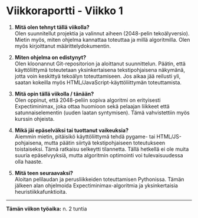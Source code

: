 # Viikkoraportti - Viikko 1

1. **Mitä olen tehnyt tällä viikolla?**  
   Olen suunnitellut projektia ja valinnut aiheen (2048-pelin tekoälyversio). Mietin myös, miten ohjelma kannattaa toteuttaa ja millä algoritmilla. Olen myös kirjoittanut määrittelydokumentin.

2. **Miten ohjelma on edistynyt?**  
   Olen kloonannut Git-repositorion ja aloittanut suunnittelun. Päätin, että käyttöliittymä toteutetaan yksinkertaisena tekstipohjaisena näkymänä, jotta voin keskittyä tekoälyn toteuttamiseen. Jos aikaa jää reilusti yli, saatan kokeilla myös HTML/JavaScript-käyttöliittymän toteuttamista.

3. **Mitä opin tällä viikolla / tänään?**  
   Olen oppinut, että 2048-peliin sopiva algoritmi on erityisesti Expectiminimax, joka ottaa huomioon sekä pelaajan liikkeet että satunnaiselementin (uuden laatan syntymisen). Tämä vahvistettiin myös kurssin ohjeista.

4. **Mikä jäi epäselväksi tai tuottanut vaikeuksia?**  
   Aiemmin mietin, pitäisikö käyttöliittymä tehdä pygame- tai HTML/JS-pohjaisena, mutta päätin siirtyä tekstipohjaiseen toteutukseen toistaiseksi. Tämä ratkaisu selkeytti tilannetta. Tällä hetkellä ei ole muita suuria epäselvyyksiä, mutta algoritmin optimointi voi tulevaisuudessa olla haaste.

5. **Mitä teen seuraavaksi?**  
   Aloitan pelilaudan ja perusliikkeiden toteuttamisen Pythonissa. Tämän jälkeen alan ohjelmoida Expectiminimax-algoritmia ja yksinkertaisia heuristiikkafunktioita.

---

**Tämän viikon työaika:** n. 2 tuntia
